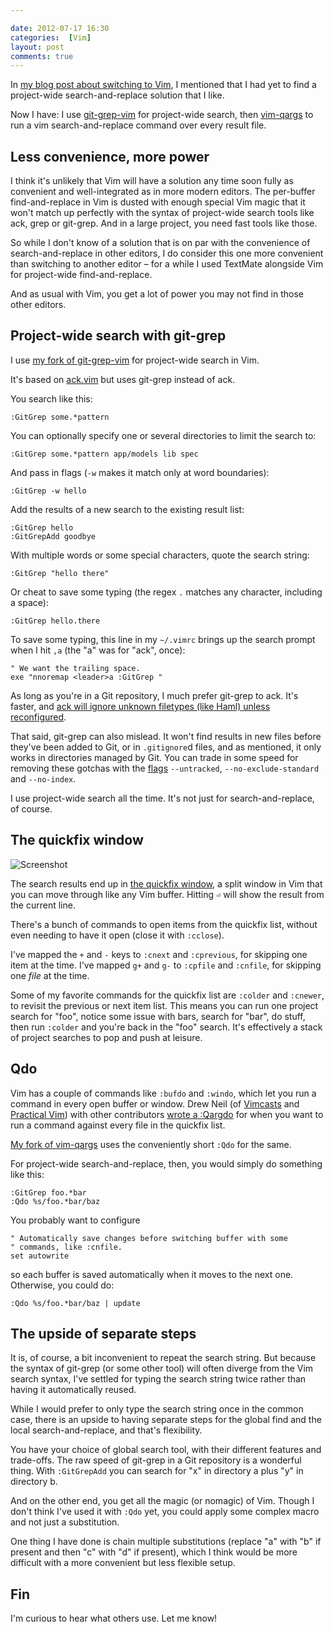 ```yaml
---

date: 2012-07-17 16:30
categories:  [Vim]
layout: post
comments: true
---
```


In [my blog post about switching to Vim](/2011/01/textmate-to-vim-with-training-wheels), I mentioned that I had yet to find a project-wide search-and-replace solution that I like.

Now I have: I use [git-grep-vim](https://github.com/henrik/git-grep-vim) for project-wide search, then [vim-qargs](https://github.com/henrik/vim-qargs) to run a vim search-and-replace command over every result file.


## Less convenience, more power

I think it's unlikely that Vim will have a solution any time soon fully as convenient and well-integrated as in more modern editors. The per-buffer find-and-replace in Vim is dusted with enough special Vim magic that it won't match up perfectly with the syntax of project-wide search tools like ack, grep or git-grep. And in a large project, you need fast tools like those.

So while I don't know of a solution that is on par with the convenience of search-and-replace in other editors, I do consider this one more convenient than switching to another editor – for a while I used TextMate alongside Vim for project-wide find-and-replace.

And as usual with Vim, you get a lot of power you may not find in those other editors.


## Project-wide search with git-grep

I use [my fork of git-grep-vim](https://github.com/henrik/git-grep-vim) for project-wide search in Vim.

It's based on [ack.vim](https://github.com/mileszs/ack.vim/) but uses git-grep instead of ack.

You search like this:

```
:GitGrep some.*pattern
```

You can optionally specify one or several directories to limit the search to:

```
:GitGrep some.*pattern app/models lib spec
```

And pass in flags (`-w` makes it match only at word boundaries):

```
:GitGrep -w hello
```

Add the results of a new search to the existing result list:

```
:GitGrep hello
:GitGrepAdd goodbye
```

With multiple words or some special characters, quote the search string:

```
:GitGrep "hello there"
```

Or cheat to save some typing (the regex `.` matches any character, including a space):

```
:GitGrep hello.there
```

To save some typing, this line in my `~/.vimrc` brings up the search prompt when I hit `,a` (the "a" was for "ack", once):

``` vim ~/.vimrc
" We want the trailing space.
exe "nnoremap <leader>a :GitGrep "
```

As long as you're in a Git repository, I much prefer git-grep to ack. It's faster, and [ack will ignore unknown filetypes (like Haml) unless reconfigured](https://github.com/protocool/ack-tmbundle/wiki/recognizing-files).

That said, git-grep can also mislead. It won't find results in new files before they've been added to Git, or in `.gitignore`d files, and as mentioned, it only works in directories managed by Git. You can trade in some speed for removing these gotchas with the [flags](http://www.kernel.org/pub/software/scm/git/docs/git-grep.html) `--untracked`, `--no-exclude-standard` and `--no-index`.

I use project-wide search all the time. It's not just for search-and-replace, of course.


## The quickfix window

![Screenshot](https://dl.dropbox.com/u/546793/blog/git-grep-quickfix.png)

The search results end up in [the quickfix window](http://vimdoc.sourceforge.net/htmldoc/quickfix.html), a split window in Vim that you can move through like any Vim buffer. Hitting `⏎` will show the result from the current line.

There's a bunch of commands to open items from the quickfix list, without even needing to have it open (close it with `:cclose`).

I've mapped the `+` and `-` keys to `:cnext` and `:cprevious`, for skipping one item at the time. I've mapped `g+` and `g-` to `:cpfile` and `:cnfile`, for skipping one *file* at the time.

Some of my favorite commands for the quickfix list are `:colder` and `:cnewer`, to revisit the previous or next item list. This means you can run one project search for "foo", notice some issue with bars, search for "bar", do stuff, then run `:colder` and you're back in the "foo" search. It's effectively a stack of project searches to pop and push at leisure.


## Qdo

Vim has a couple of commands like `:bufdo` and `:windo`, which let you run a command in every open buffer or window. Drew Neil (of [Vimcasts](http://vimcasts.org/) and [Practical Vim](http://pragprog.com/book/dnvim/practical-vim)) with other contributors [wrote a :Qargdo](http://stackoverflow.com/a/5686810/6962) for when you want to run a command against every file in the quickfix list.

[My fork of vim-qargs](https://github.com/henrik/vim-qargs) uses the conveniently short `:Qdo` for the same.

For project-wide search-and-replace, then, you would simply do something like this:

```
:GitGrep foo.*bar
:Qdo %s/foo.*bar/baz
```

You probably want to configure

``` vim ~/.vimrc
" Automatically save changes before switching buffer with some
" commands, like :cnfile.
set autowrite
```

so each buffer is saved automatically when it moves to the next one. Otherwise, you could do:

```
:Qdo %s/foo.*bar/baz | update
```


## The upside of separate steps

It is, of course, a bit inconvenient to repeat the search string. But because the syntax of git-grep (or some other tool) will often diverge from the Vim search syntax, I've settled for typing the search string twice rather than having it automatically reused.

While I would prefer to only type the search string once in the common case, there is an upside to having separate steps for the global find and the local search-and-replace, and that's flexibility.

You have your choice of global search tool, with their different features and trade-offs. The raw speed of git-grep in a Git repository is a wonderful thing. With `:GitGrepAdd` you can search for "x" in directory a plus "y" in directory b.

And on the other end, you get all the magic (or nomagic) of Vim. Though I don't think I've used it with `:Qdo` yet, you could apply some complex macro and not just a substitution.

One thing I have done is chain multiple substitutions (replace "a" with "b" if present and then "c" with "d" if present), which I think would be more difficult with a more convenient but less flexible setup.


## Fin

I'm curious to hear what others use. Let me know!
